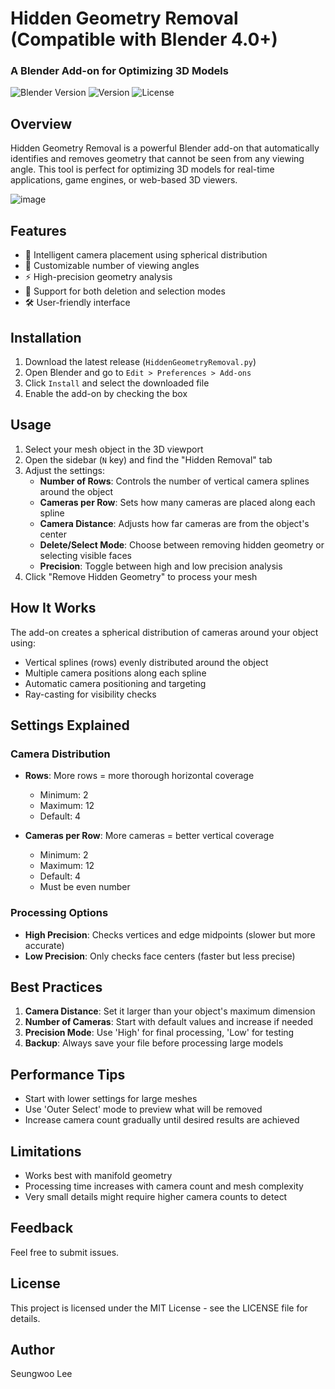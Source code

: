 # Hidden Geometry Removal (Compatible with Blender 4.0+)
### A Blender Add-on for Optimizing 3D Models

![Blender Version](https://img.shields.io/badge/Blender-4.0%2B-orange)
![Version](https://img.shields.io/badge/Version-0.1.0-blue)
![License](https://img.shields.io/badge/License-MIT-green)

## Overview

Hidden Geometry Removal is a powerful Blender add-on that automatically identifies and removes geometry that cannot be seen from any viewing angle. This tool is perfect for optimizing 3D models for real-time applications, game engines, or web-based 3D viewers.

![image](https://github.com/user-attachments/assets/4b47e745-d773-4dda-b784-c1d36a6bfae0)


## Features

- 🎥 Intelligent camera placement using spherical distribution
- 🔄 Customizable number of viewing angles
- ⚡ High-precision geometry analysis
- 🎯 Support for both deletion and selection modes
- 🛠️ User-friendly interface

## Installation

1. Download the latest release (`HiddenGeometryRemoval.py`)
2. Open Blender and go to `Edit > Preferences > Add-ons`
3. Click `Install` and select the downloaded file
4. Enable the add-on by checking the box

## Usage

1. Select your mesh object in the 3D viewport
2. Open the sidebar (`N` key) and find the "Hidden Removal" tab
3. Adjust the settings:
   - **Number of Rows**: Controls the number of vertical camera splines around the object
   - **Cameras per Row**: Sets how many cameras are placed along each spline
   - **Camera Distance**: Adjusts how far cameras are from the object's center
   - **Delete/Select Mode**: Choose between removing hidden geometry or selecting visible faces
   - **Precision**: Toggle between high and low precision analysis
4. Click "Remove Hidden Geometry" to process your mesh

## How It Works

The add-on creates a spherical distribution of cameras around your object using:
- Vertical splines (rows) evenly distributed around the object
- Multiple camera positions along each spline
- Automatic camera positioning and targeting
- Ray-casting for visibility checks

## Settings Explained

### Camera Distribution
- **Rows**: More rows = more thorough horizontal coverage
  - Minimum: 2
  - Maximum: 12
  - Default: 4

- **Cameras per Row**: More cameras = better vertical coverage
  - Minimum: 2
  - Maximum: 12
  - Default: 4
  - Must be even number

### Processing Options
- **High Precision**: Checks vertices and edge midpoints (slower but more accurate)
- **Low Precision**: Only checks face centers (faster but less precise)

## Best Practices

1. **Camera Distance**: Set it larger than your object's maximum dimension
2. **Number of Cameras**: Start with default values and increase if needed
3. **Precision Mode**: Use 'High' for final processing, 'Low' for testing
4. **Backup**: Always save your file before processing large models

## Performance Tips

- Start with lower settings for large meshes
- Use 'Outer Select' mode to preview what will be removed
- Increase camera count gradually until desired results are achieved

## Limitations

- Works best with manifold geometry
- Processing time increases with camera count and mesh complexity
- Very small details might require higher camera counts to detect

## Feedback

Feel free to submit issues.

## License

This project is licensed under the MIT License - see the LICENSE file for details.

## Author

Seungwoo Lee
